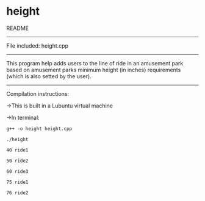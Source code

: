 # height

README
**************
File included: height.cpp
**************
This program help adds users to the line of ride in an amusement park based on amusement parks minimum height (in inches) 
requirements (which is also setted by the user). 

**************
Compilation instructions:

->This is built in a Lubuntu virtual machine

->In terminal:

	g++ -o height height.cpp
  
	./height
  
	40 ride1
  
	50 ride2
  
	60 ride3
  
	75 ride1
  
	76 ride2
